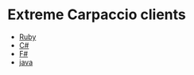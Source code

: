 # Extreme Carpaccio clients

* [Ruby](ruby/)
* [C#](c%23/)
* [F#](f%23/)
* [java](java-fluent-http/)
